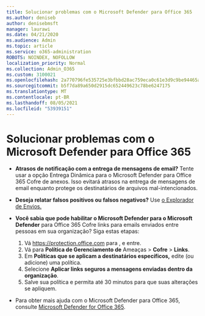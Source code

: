 ```yaml
---
title: Solucionar problemas com o Microsoft Defender para Office 365
ms.author: deniseb
author: denisebmsft
manager: laurawi
ms.date: 04/21/2020
ms.audience: Admin
ms.topic: article
ms.service: o365-administration
ROBOTS: NOINDEX, NOFOLLOW
localization_priority: Normal
ms.collection: Admin_O365
ms.custom: 3100021
ms.openlocfilehash: 2a770796fe535725e3bfbbd28ac759eca0c61e3d9c9be94465af2d0988bff7c9
ms.sourcegitcommit: b5f7da89a650d2915dc652449623c78be6247175
ms.translationtype: MT
ms.contentlocale: pt-BR
ms.lasthandoff: 08/05/2021
ms.locfileid: "53939151"
---
```

# <a name="troubleshoot-issues-with-microsoft-defender-for-office-365"></a>Solucionar problemas com o Microsoft Defender para Office 365

- **Atrasos de notificação com a entrega de mensagens de email?** Tente usar a opção Entrega Dinâmica para o Microsoft Defender para Office 365 Cofre de anexos. Isso evitará atrasos na entrega de mensagens de email enquanto protege os destinatários de arquivos mal-intencionados.
- **Deseja relatar falsos positivos ou falsos negativos?** Use [o Explorador de Envios.](https://protection.office.com/reportsubmission)
- **Você sabia que pode habilitar o Microsoft Defender para o Microsoft Defender** para Office 365 Cofre links para emails enviados entre pessoas em sua organização? Siga estas etapas:
    1. Vá https://protection.office.com para , e entre.
    2. Vá para **Política de Gerenciamento de** Ameaças  >  **Cofre**  >  **Links**.
    3. Em **Políticas que se aplicam a destinatários específicos,** edite (ou adicione) uma política.
    4. Selecione **Aplicar links seguros a mensagens enviadas dentro da organização**.
    5. Salve sua política e permita até 30 minutos para que suas alterações se apliquem.

- Para obter mais ajuda com o Microsoft Defender para Office 365, consulte [Microsoft Defender for Office 365](/microsoft-365/security/office-365-security/office-365-atp).